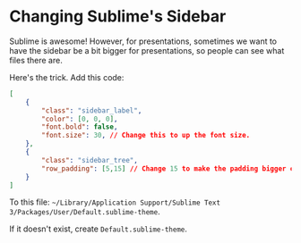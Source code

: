 # Changing Sublime's Sidebar

Sublime is awesome! However, for presentations, sometimes we want to have the sidebar be a bit bigger for presentations, so people can see what files there are. 

Here's the trick. Add this code:

```json
[
    {
        "class": "sidebar_label",
        "color": [0, 0, 0],
        "font.bold": false,
        "font.size": 30, // Change this to up the font size.
    },
    {
        "class": "sidebar_tree",
        "row_padding": [5,15] // Change 15 to make the padding bigger or smaller
    }
]
```

To this file: `~/Library/Application Support/Sublime Text 3/Packages/User/Default.sublime-theme`.

If it doesn't exist, create `Default.sublime-theme`.
